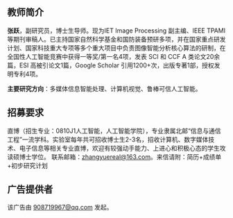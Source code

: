 ## 教师简介

<b>张跃</b>，副研究员，博士生导师。现为IET Image Processing 副主编、IEEE TPAMI 等期刊审稿人。已主持国家自然科学基金和国防装备预研多项，并在国家重点研发计划、国家科技重大专项等多个重大项目中负责图像智能分析核心算法的研制，在全国性人工智能竞赛中获得一等奖/第一名4项，发表 SCI 和 CCF A 类论文20余篇，ESI 高被引论文1篇，Google Scholar 引用1200+次，出版专著1部，授权发明专利4项。

<b>主要研究方向</b>：多媒体信息智能处理、计算机视觉、鲁棒可信人工智能。



## 招募要求

直博（招生专业：0810J1人工智能，人工智能学院），专业隶属北邮“信息与通信工程”一流学科。实验室每年共可招收博士生2-3名，招收计算机、数字媒体技术、电子信息等相关专业直博，欢迎有较强动手能力、上进心和积极心态的学生攻读硕博士学位。
联系邮箱：zhangyuereal@163.com。来信请附：简历+成绩单+初步研究计划


## 广告提供者

该广告由 908719967@qq.com 发起。
